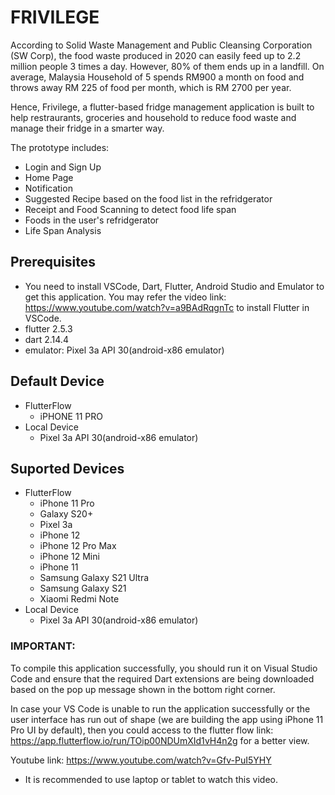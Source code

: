 # FRIVILEGE

According to Solid Waste Management and Public Cleansing Corporation (SW Corp), the food waste produced in 2020 can easily feed up to 2.2 million people 3 times a day. However, 80% of them ends up in a landfill. On average, Malaysia Household of 5 spends RM900 a month on food and throws away RM 225  of food per month, which is RM 2700 per year.

Hence, Frivilege, a flutter-based fridge management application is built to help restraurants, groceries and household to reduce food waste and manage their fridge in a smarter way.

The prototype includes:
- Login and Sign Up
- Home Page
- Notification
- Suggested Recipe based on the food list in the refridgerator
- Receipt and Food Scanning to detect food life span
- Foods in the user's refridgerator
- Life Span Analysis

## Prerequisites
- You need to install VSCode, Dart, Flutter, Android Studio and Emulator to get this application. You may refer the video link: https://www.youtube.com/watch?v=a9BAdRqgnTc to install Flutter in VSCode.
- flutter 2.5.3 
- dart 2.14.4
- emulator: Pixel 3a API 30(android-x86 emulator)

## Default Device
- FlutterFlow
  - iPHONE 11 PRO
- Local Device
  - Pixel 3a API 30(android-x86 emulator)

## Suported Devices
- FlutterFlow
  - iPhone 11 Pro
  - Galaxy S20+
  - Pixel 3a
  - iPhone 12
  - iPhone 12 Pro Max
  - iPhone 12 Mini
  - iPhone 11
  - Samsung Galaxy S21 Ultra
  - Samsung Galaxy S21
  - Xiaomi Redmi Note
- Local Device
  - Pixel 3a API 30(android-x86 emulator)

### IMPORTANT:

To compile this application successfully, you should run it on Visual Studio Code and ensure that the required Dart extensions are being downloaded based on the pop up message shown in the bottom right corner.

In case your VS Code is unable to run the application successfully or the user interface has run out of shape (we are building the app using iPhone 11 Pro UI by default), then you could access to the flutter flow link: https://app.flutterflow.io/run/TOip00NDUmXId1vH4n2g for a better view.

Youtube link: https://www.youtube.com/watch?v=Gfv-PuI5YHY
- It is recommended to use laptop or tablet to watch this video.
